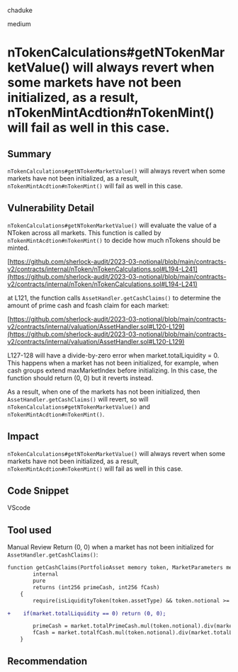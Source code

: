 chaduke

medium

# nTokenCalculations#getNTokenMarketValue() will always revert when some markets have not been initialized, as a result, nTokenMintAcdtion#nTokenMint() will fail as well in this case.

## Summary
``nTokenCalculations#getNTokenMarketValue()`` will always revert when some markets have not been initialized, as a result, ``nTokenMintAcdtion#nTokenMint()`` will fail as well in this case. 

## Vulnerability Detail
``nTokenCalculations#getNTokenMarketValue()`` will evaluate the value of a NToken across all markets. This function is called by ``nTokenMintAcdtion#nTokenMint()``  to decide how much nTokens should be minted. 

[https://github.com/sherlock-audit/2023-03-notional/blob/main/contracts-v2/contracts/internal/nToken/nTokenCalculations.sol#L194-L241](https://github.com/sherlock-audit/2023-03-notional/blob/main/contracts-v2/contracts/internal/nToken/nTokenCalculations.sol#L194-L241)

at L121, the function calls ``AssetHandler.getCashClaims()`` to determine the amount of prime cash and fcash claim for each market: 

[https://github.com/sherlock-audit/2023-03-notional/blob/main/contracts-v2/contracts/internal/valuation/AssetHandler.sol#L120-L129](https://github.com/sherlock-audit/2023-03-notional/blob/main/contracts-v2/contracts/internal/valuation/AssetHandler.sol#L120-L129)

L127-128 will have a divide-by-zero error when market.totalLiquidity = 0. This happens when a market has not been initialized, for example,  when cash groups extend maxMarketIndex before initializing. In this case, the function should return (0, 0) but it reverts instead. 

As a result, when one of the markets has not been initialized, then ``AssetHandler.getCashClaims()`` will revert, so will ``nTokenCalculations#getNTokenMarketValue()`` and ``nTokenMintAcdtion#nTokenMint()``. 

## Impact
``nTokenCalculations#getNTokenMarketValue()`` will always revert when some markets have not been initialized, as a result, ``nTokenMintAcdtion#nTokenMint()`` will fail as well in this case. 

## Code Snippet
VScode

## Tool used

Manual Review
Return (0, 0) when a market has not been initialized for ``AssetHandler.getCashClaims()``:

```diff
function getCashClaims(PortfolioAsset memory token, MarketParameters memory market)
        internal
        pure
        returns (int256 primeCash, int256 fCash)
    {
        require(isLiquidityToken(token.assetType) && token.notional >= 0); // dev: invalid asset, get cash claims

+    if(market.totalLiquidity == 0) return (0, 0);

        primeCash = market.totalPrimeCash.mul(token.notional).div(market.totalLiquidity);
        fCash = market.totalfCash.mul(token.notional).div(market.totalLiquidity);
    }
```
## Recommendation
